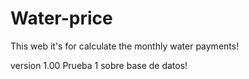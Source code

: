 # Water-price
This web it's for calculate the monthly water payments! 

version 1.00 Prueba 1 sobre base de datos! 

